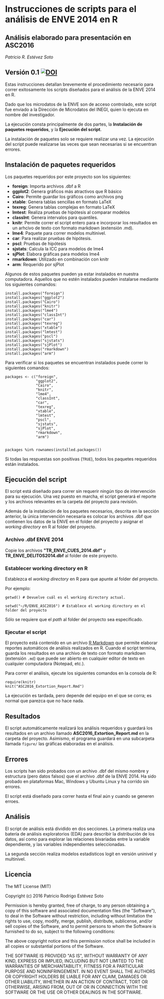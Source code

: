 # Instrucciones de scripts para el análisis de ENVE 2014 en R

## Análisis elaborado para presentación en ASC2016

*Patricio R. Estévez Soto*  

## Versión 0.1 [![DOI](https://zenodo.org/badge/69736722.svg)](https://zenodo.org/badge/latestdoi/69736722)

Estas instrucciones detallan brevemente el procedimiento necesario para correr exitosamente los scripts diseñados para el análisis de la ENVE 2014 en R.

Dado que los microdatos de la ENVE son de acceso controlado, este script fue enviado a la Dirección de Microdatos del INEGI, quien lo ejecuta en nombre del investigador.

La ejecución consta principalmente de dos partes, la **Instalación de paquetes requeridos**, y la **Ejecución del script**.

La instalación de paquetes solo se requiere realizar una vez. La ejecución del script puede realizarse las veces que sean necesarias si se encuentran errores.

## Instalación de paquetes requeridos

Los paquetes requeridos por este proyecto son los siguientes:

- **foreign**: Importa archivos .dbf a R
- **ggplot2**: Genera gráficos más atractivos que R básico
- **Cairo**: Permite guardar los gráficos como archivos png
- **xtable**: Genera tablas sencillas en formato LaTeX
- **texreg**: Genera tablas complejas en formato LaTeX
- **lmtest**: Realiza pruebas de hipótesis al comparar modelos
- **classInt**: Genera intervalos para quantiles.
- **knitr**: Permite correr el script entero para e incorporar los resultados en un arhcivo de texto con formato markdown (extensión .md).
- **lme4**: Paquete para correr modelos multinivel.
- **car**: Para realizar pruebas de hipótesis.
- **pscl**: Pruebas de hipótesis
- **sjstats**: Calcula la ICC para modelos de lme4
- **sjPlot**: Elabora gráficas para modelos lme4
- **rmarkdown**: Utilizado en combinación con knitr
- **arm**: Requerido por sjPlot


Algunos de estos paquetes pueden ya estar instalados en nuestra computadora. Aquellos que no estén instalados pueden instalarse mediante los siguientes comandos:

```
install.packages("foreign")
install.packages("ggplot2")
install.packages("Cairo")
install.packages("knitr")
install.packages("lme4")
install.packages("classInt")
install.packages("car")
install.packages("texreg")
install.packages("xtable")
install.packages("lmtest")
install.packages("pscl")
install.packages("sjstats")
install.packages("sjPlot")
install.packages("rmarkdown")
install.packages("arm")
```

Para verificar si los paquetes se encuentran instalados puede correr lo siguientes comandos:

```
packages <- c("foreign",
              "ggplot2",
              "Cairo",
              "knitr",
              "lme4",
              "classInt",
              "car",
              "texreg",
              "xtable",
              "lmtest",
              "pscl",
              "sjstats",
              "sjPlot",
              "rmarkdown",
              "arm")


packages %in% rownames(installed.packages())
```

Si todas las respuestas son positivas (`TRUE`), todos los paquetes requeridos están instalados.

## Ejecución del script

El script está diseñado para correr sin requerir ningún tipo de intervención para su ejecución. Una vez puesto en marcha, el script generará el reporte y los archivos relevantes en la carpeta del proyecto para revisión.

Además de la instalación de los paquetes necesarios, descrita en la sección anterior, la única intervención necesaria es colocar los archivos .dbf que contienen los datos de la ENVE en el folder del proyecto y asignar el *working directory* en R al folder del proyecto.

### Archivo .dbf ENVE 2014

Copie los archivos **"TR_ENVE_CUES_2014.dbf"** y **TR_ENVE_DELITOS2014.dbf** al folder de este proyecto.

### Establecer working directory en R

Establezca el *working directory* en R para que apunte al folder del proyecto.

Por ejemplo:
```
getwd() # Devuelve cuál es el working directory actual.

setwd("~/R/ENVE_ASC2016") # Establece el working directory en el folder del proyecto
```

Sólo se requiere que el *path* al folder del proyecto sea especificado.

### Ejecutar el script

El proyecto está contenido en un archivo [R Markdown](http://rmarkdown.rstudio.com) que permite elaborar reportes automáticos de análisis realizados en R. Cuando el script termina, guarda los resultados en una archivo de texto con formato markdown (extensión `.md`) que puede ser abierto en cualquier editor de texto en cualquier computadora (Notepad, etc.).

Para correr el análisis, ejecute los siguientes comandos en la consola de R:

```
require(knitr)
knit("ASC2016_Extortion_Report.Rmd")
```

La ejecución es tardada, pero depende del equipo en el que se corra; es normal que parezca que no hace nada.

## Resultados

El script automáticamente realizará los análisis requeridos y guardará los resultados en un archivo llamado **ASC2016_Extortion_Report.md** en la carpeta del proyecto. Asimismo, el programa guardará en una subcarpeta llamada `figure/` las gráficas elaboradas en el análisis.

## Errores

Los scripts han sido probados con un archivo .dbf del mismo nombre y estructura (pero datos falsos) que el archivo .dbf de la ENVE 2014. Ha sido probado en plataformas Mac, Windows y Ubuntu Linux y ha corrido sin errores.

El script está diseñado para correr hasta el final aún y cuando se generen erroes.

## Análisis

El script de análisis está dividido en dos secciones. La primera realiza una batería de análisis exploratorios (EDA) para describir la distribución de los datos, así como para explorar las relaciones bivariadas entre la variable dependiente, y las variables independientes seleccionadas.

La segunda sección realiza modelos estadísticos logit en versión uninivel y multinivel.

## Licencia

The MIT License (MIT)

Copyright (c) 2016 Patricio Rodrigo Estévez Soto

Permission is hereby granted, free of charge, to any person obtaining a copy
of this software and associated documentation files (the "Software"), to deal
in the Software without restriction, including without limitation the rights
to use, copy, modify, merge, publish, distribute, sublicense, and/or sell
copies of the Software, and to permit persons to whom the Software is
furnished to do so, subject to the following conditions:

The above copyright notice and this permission notice shall be included in all
copies or substantial portions of the Software.

THE SOFTWARE IS PROVIDED "AS IS", WITHOUT WARRANTY OF ANY KIND, EXPRESS OR
IMPLIED, INCLUDING BUT NOT LIMITED TO THE WARRANTIES OF MERCHANTABILITY,
FITNESS FOR A PARTICULAR PURPOSE AND NONINFRINGEMENT. IN NO EVENT SHALL THE
AUTHORS OR COPYRIGHT HOLDERS BE LIABLE FOR ANY CLAIM, DAMAGES OR OTHER
LIABILITY, WHETHER IN AN ACTION OF CONTRACT, TORT OR OTHERWISE, ARISING FROM,
OUT OF OR IN CONNECTION WITH THE SOFTWARE OR THE USE OR OTHER DEALINGS IN THE
SOFTWARE.
